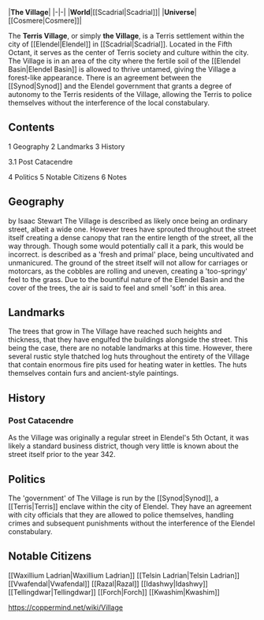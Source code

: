 |**The Village**|
|-|-|
|**World**|[[Scadrial\|Scadrial]]|
|**Universe**|[[Cosmere\|Cosmere]]|

The **Terris Village**, or simply **the Village**, is a Terris settlement within the city of [[Elendel\|Elendel]] in [[Scadrial\|Scadrial]]. Located in the Fifth Octant, it serves as the center of Terris society and culture within the city.
The Village is in an area of the city where the fertile soil of the [[Elendel Basin\|Elendel Basin]] is allowed to thrive untamed, giving the Village a forest-like appearance. 
There is an agreement between the [[Synod\|Synod]] and the Elendel government that grants a degree of autonomy to the Terris residents of the Village, allowing the Terris to police themselves without the interference of the local constabulary.

## Contents

1 Geography
2 Landmarks
3 History

3.1 Post Catacendre


4 Politics
5 Notable Citizens
6 Notes


## Geography
 by  Isaac Stewart 
The Village is described as likely once being an ordinary street, albeit a wide one. However trees have sprouted throughout the street itself creating a dense canopy that ran the entire length of the street, all the way through. Though some would potentially call it a park, this would be incorrect.  is described as a 'fresh and primal' place, being uncultivated and unmanicured. The ground of the street itself will not allow for carriages or motorcars, as the cobbles are rolling and uneven, creating a 'too-springy' feel to the grass. Due to the bountiful nature of the Elendel Basin and the cover of the trees, the air is said to feel and smell 'soft' in this area.

## Landmarks
The trees that grow in The Village have reached such heights and thickness, that they have engulfed the buildings alongside the street. This being the case, there are no notable landmarks at this time. However, there several rustic style thatched log huts throughout the entirety of the Village that contain enormous fire pits used for heating water in kettles. The huts themselves contain furs and ancient-style paintings.

## History
### Post Catacendre
As the Village was originally a regular street in Elendel's 5th Octant, it was likely a standard business district, though very little is known about the street itself prior to the year 342.

## Politics
The 'government' of The Village is run by the [[Synod\|Synod]], a [[Terris\|Terris]] enclave within the city of Elendel. They have an agreement with city officials that they are allowed to police themselves, handling crimes and subsequent punishments without the interference of the Elendel constabulary.

## Notable Citizens
[[Waxillium Ladrian\|Waxillium Ladrian]]
[[Telsin Ladrian\|Telsin Ladrian]]
[[Vwafendal\|Vwafendal]]
[[Razal\|Razal]]
[[Idashwy\|Idashwy]]
[[Tellingdwar\|Tellingdwar]]
[[Forch\|Forch]]
[[Kwashim\|Kwashim]]


https://coppermind.net/wiki/Village